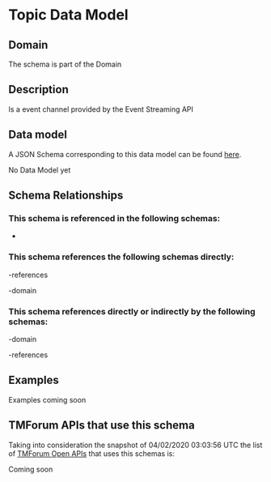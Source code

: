 # Topic Data Model

## Domain

The  schema is part of the  Domain

## Description

Is a event channel provided by the Event Streaming API

## Data model

A JSON Schema corresponding to this data model can be found
[here](https://github.com/tmforum-rand/schemas/blob/candidates/Common/Topic.schema.json).

No Data Model yet

## Schema Relationships

### This schema is referenced in the following schemas:

-

### This schema references the following schemas directly:

-references

-domain

### This schema references directly or indirectly by the following schemas:

-domain

-references



## Examples

Examples coming soon

## TMForum APIs that use this schema

Taking into consideration the snapshot of 04/02/2020 03:03:56 UTC the list of [TMForum Open APIs](https://www.tmforum.org/open-apis/) that uses this schemas is:

Coming soon
